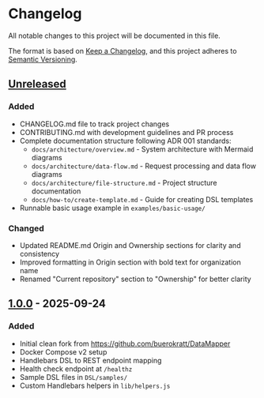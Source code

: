 # Changelog

All notable changes to this project will be documented in this file.

The format is based on [Keep a Changelog](https://keepachangelog.com/en/1.0.0/),
and this project adheres to [Semantic Versioning](https://semver.org/spec/v2.0.0.html).

## [Unreleased]

### Added
- CHANGELOG.md file to track project changes
- CONTRIBUTING.md with development guidelines and PR process
- Complete documentation structure following ADR 001 standards:
  - `docs/architecture/overview.md` - System architecture with Mermaid diagrams
  - `docs/architecture/data-flow.md` - Request processing and data flow diagrams
  - `docs/architecture/file-structure.md` - Project structure documentation
  - `docs/how-to/create-template.md` - Guide for creating DSL templates
- Runnable basic usage example in `examples/basic-usage/`

### Changed
- Updated README.md Origin and Ownership sections for clarity and consistency
- Improved formatting in Origin section with bold text for organization name
- Renamed "Current repository" section to "Ownership" for better clarity

## [1.0.0] - 2025-09-24

### Added
- Initial clean fork from https://github.com/buerokratt/DataMapper
- Docker Compose v2 setup
- Handlebars DSL to REST endpoint mapping
- Health check endpoint at `/healthz`
- Sample DSL files in `DSL/samples/`
- Custom Handlebars helpers in `lib/helpers.js`

[Unreleased]: https://github.com/Buerostack/DataMapper/compare/v1.0.0...HEAD
[1.0.0]: https://github.com/Buerostack/DataMapper/releases/tag/v1.0.0

